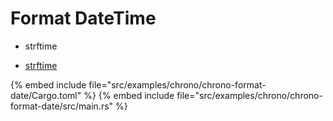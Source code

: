 # Format DateTime

* strftime

* [strftime](https://docs.rs/chrono/0.4.31/chrono/format/strftime/index.html)

{% embed include file="src/examples/chrono/chrono-format-date/Cargo.toml" %}
{% embed include file="src/examples/chrono/chrono-format-date/src/main.rs" %}


